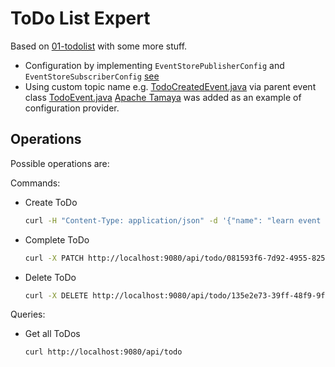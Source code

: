 # ToDo List Expert
Based on [01-todolist](../01-todolist) with some more stuff.
* Configuration by implementing `EventStorePublisherConfig` and `EventStoreSubscriberConfig` [see](src/main/java/net/osomahe/todolist/net.osomahe.realapp.EventStoreConfiguration.java)
* Using custom topic name e.g. [TodoCreatedEvent.java](src/main/java/net/osomahe/todolist/cmd/entity/TodoCreatedEvent.java) via parent event class 
[TodoEvent.java](src/main/java/net/osomahe/todolist/cmd/entity/TodoEvent.java)
[Apache Tamaya](http://tamaya.incubator.apache.org/) was added as an example of configuration provider.


## Operations
Possible operations are:

Commands:
* Create ToDo
    ```bash
    curl -H "Content-Type: application/json" -d '{"name": "learn event sourcing"}' http://localhost:9080/api/todo
    ```
* Complete ToDo
    ```bash
    curl -X PATCH http://localhost:9080/api/todo/081593f6-7d92-4955-8250-c305c892ebd2-1518294637885-0/complete
    ```
* Delete ToDo
    ```bash
    curl -X DELETE http://localhost:9080/api/todo/135e2e73-39ff-48f9-9f38-c2b0a6d55e18-1518294614322-0
    ```

Queries:
* Get all ToDos
    ```bash
    curl http://localhost:9080/api/todo
    ```
